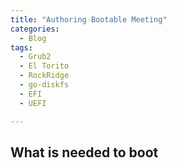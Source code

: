 ```yaml
---
title: "Authoring Bootable Meeting"
categories:
  - Blog
tags:
  - Grub2
  - El Torito
  - RockRidge
  - go-diskfs
  - EFI
  - UEFI

---
```


## What is needed to boot
